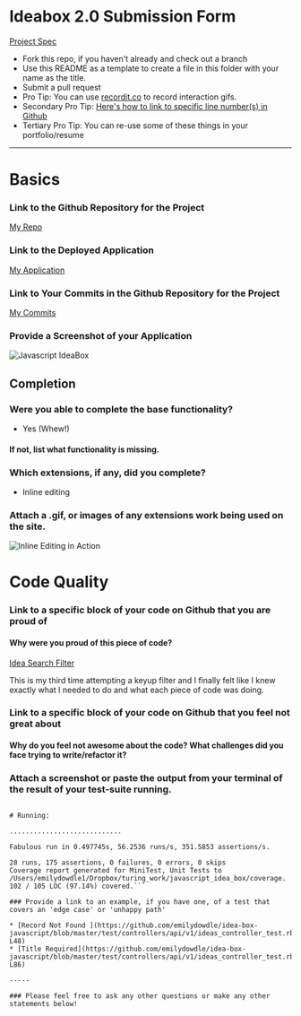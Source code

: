 # Ideabox 2.0 Submission Form
[Project Spec](https://github.com/turingschool/curriculum/blob/master/source/projects/revenge_of_idea_box.markdown)

* Fork this repo, if you haven't already and check out a branch
* Use this README as a template to create a file in this folder with your name as the title.
* Submit a pull request
* Pro Tip: You can use [recordit.co](http://recordit.co/) to record interaction gifs.
* Secondary Pro Tip: [Here's how to link to specific line number(s) in Github](http://stackoverflow.com/questions/23821235/how-to-link-to-specific-line-number-on-github)
* Tertiary Pro Tip: You can re-use some of these things in your portfolio/resume

------

# Basics

### Link to the Github Repository for the Project
[My Repo](https://github.com/emilydowdle/idea-box-javascript)

### Link to the Deployed Application
[My Application](https://idea-box-javascript.herokuapp.com/)

### Link to Your Commits in the Github Repository for the Project
[My Commits](https://github.com/emilydowdle/idea-box-javascript/commits/master)

### Provide a Screenshot of your Application
![Javascript IdeaBox](http://static1.squarespace.com/static/55d22bc9e4b04baeaff0fcf5/t/56b3820ba3360ce530d4ed8e/1454604819088/?format=2500w)

## Completion

### Were you able to complete the base functionality?

* Yes (Whew!)

#### If not, list what functionality is missing.

### Which extensions, if any, did you complete?

* Inline editing

### Attach a .gif, or images of any extensions work being used on the site.

![Inline Editing in Action](http://g.recordit.co/AC56cMuA0g.gif)

# Code Quality

### Link to a specific block of your code on Github that you are proud of
#### Why were you proud of this piece of code?

[Idea Search Filter](https://github.com/emilydowdle/idea-box-javascript/blob/master/app/assets/javascripts/home_index.js#L206-L220)

This is my third time attempting a keyup filter and I finally felt like I knew exactly what I needed to do and what each piece of code was doing.

### Link to a specific block of your code on Github that you feel not great about
#### Why do you feel not awesome about the code? What challenges did you face trying to write/refactor it?

### Attach a screenshot or paste the output from your terminal of the result of your test-suite running.

```Run options: --seed 34132

# Running:

............................

Fabulous run in 0.497745s, 56.2536 runs/s, 351.5853 assertions/s.

28 runs, 175 assertions, 0 failures, 0 errors, 0 skips
Coverage report generated for MiniTest, Unit Tests to /Users/emilydowdle1/Dropbox/turing_work/javascript_idea_box/coverage. 102 / 105 LOC (97.14%) covered.```

### Provide a link to an example, if you have one, of a test that covers an 'edge case' or 'unhappy path'

* [Record Not Found ](https://github.com/emilydowdle/idea-box-javascript/blob/master/test/controllers/api/v1/ideas_controller_test.rb#L41-L48)
* [Title Required](https://github.com/emilydowdle/idea-box-javascript/blob/master/test/controllers/api/v1/ideas_controller_test.rb#L79-L86)

-----

### Please feel free to ask any other questions or make any other statements below!
